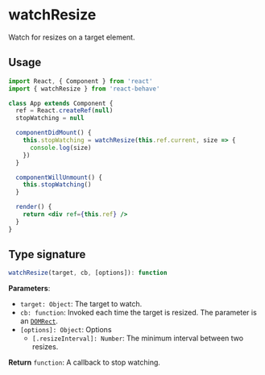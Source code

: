 # watchResize

Watch for resizes on a target element.

## Usage

```jsx
import React, { Component } from 'react'
import { watchResize } from 'react-behave'

class App extends Component {
  ref = React.createRef(null)
  stopWatching = null

  componentDidMount() {
    this.stopWatching = watchResize(this.ref.current, size => {
      console.log(size)
    })
  }

  componentWillUnmount() {
    this.stopWatching()
  }

  render() {
    return <div ref={this.ref} />
  }
}
```

## Type signature

```js
watchResize(target, cb, [options]): function
```

**Parameters**:

- `target: Object`: The target to watch.
- `cb: function`: Invoked each time the target is resized. The parameter is an [`DOMRect`](https://developer.mozilla.org/en-US/docs/Web/API/DOMRect).
- `[options]: Object`: Options
  - `[.resizeInterval]: Number`: The minimum interval between two resizes.

**Return** `function`: A callback to stop watching.
